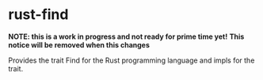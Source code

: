# rust-find

**NOTE: this is a work in progress and not ready for prime time yet!**
**This notice will be removed when this changes**

Provides the trait Find for the Rust programming language and impls for the trait.

